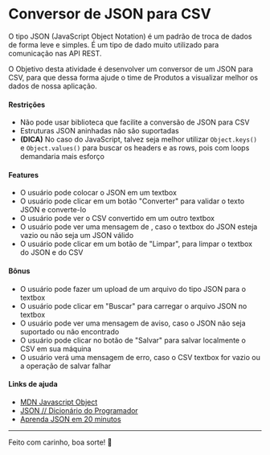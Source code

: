 # Conversor de JSON para CSV

O tipo JSON (JavaScript Object Notation) é um padrão de troca de dados de forma leve e simples. É um tipo de dado muito utilizado para comunicação nas API REST.
  
O Objetivo desta atividade é desenvolver um conversor de um JSON para CSV, para que dessa forma ajude o time de Produtos a visualizar melhor os dados de nossa aplicação.


#### Restrições
- Não pode usar biblioteca que facilite a conversão de JSON para CSV
- Estruturas JSON aninhadas não são suportadas
- <strong>(DICA)</strong> No caso do JavaScript, talvez seja melhor utilizar `Object.keys()` e `Object.values()` para buscar os headers e as rows, pois com loops demandaria mais esforço

#### Features
- O usuário pode colocar o JSON em um textbox
- O usuário pode clicar em um botão "Converter" para validar o texto JSON e converte-lo
- O usuário pode ver o CSV convertido em um outro textbox
- O usuário pode ver uma mensagem de , caso o textbox do JSON esteja vazio ou não seja um JSON válido
- O usuário pode clicar em um botão de "Limpar", para limpar o textbox do JSON e do CSV



#### Bônus
- O usuário pode fazer um upload de um arquivo do tipo JSON para o textbox
- O usuário pode clicar em "Buscar" para carregar o arquivo JSON no textbox
- O usuário pode ver uma mensagem de aviso, caso o JSON não seja suportado ou não encontrado
- O usuário pode clicar no botão de "Salvar" para salvar localmente o CSV em sua máquina
- O usuário verá uma mensagem de erro, caso o CSV textbox for vazio ou a operação de salvar falhar

#### Links de ajuda
- [MDN Javascript Object](https://developer.mozilla.org/pt-BR/docs/Web/JavaScript/Reference/Global_Objects/Object)
- [JSON // Dicionário do Programador](https://www.youtube.com/watch?v=P81dE-tkaaA)
- [Aprenda JSON em 20 minutos](https://www.youtube.com/watch?v=BWPUSXzSWA8)


---
Feito com carinho, boa sorte! :purple_heart:
  